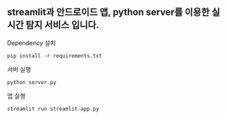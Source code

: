 ## streamlit과 안드로이드 앱, python server를 이용한 실시간 탐지 서비스 입니다.


Dependency 설치
```
pip install -r requirements.txt
```

서버 실행
```
python server.py
```

앱 실행
```
streamlit run streamlit-app.py
```
